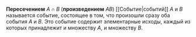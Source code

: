 **Пересечением** $A \cap B$ (**произведением** $AB$) [[Событие|событий]] $A$ и $B$ называется событие, состоящее в том, что произошли сразу оба события $A$ и $B$. Это событие содержит элементарные исходы, каждый из которых принадлежит и множеству $A$, и множеству $B$.